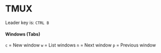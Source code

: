 # TMUX

Leader key is: `CTRL B`

#### Windows (Tabs)

`c` = New window
`w` = List windows
`n` = Next window
`p` = Previous window
